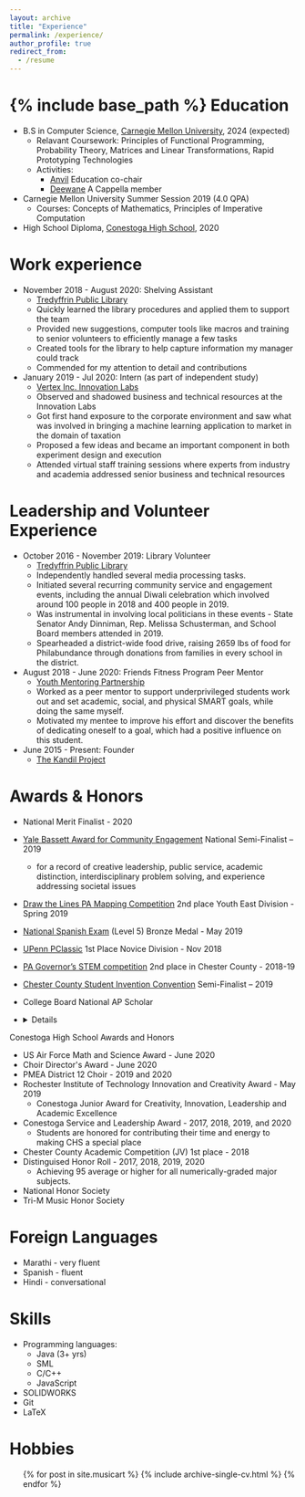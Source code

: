 ```yaml
---
layout: archive
title: "Experience"
permalink: /experience/
author_profile: true
redirect_from:
  - /resume
---
```


{% include base_path %}
Education
======
* B.S in Computer Science, [Carnegie Mellon University](https://www.cs.cmu.edu/), 2024 (expected)
  * Relavant Coursework: Principles of Functional Programming, Probability Theory, Matrices and Linear Transformations, Rapid Prototyping Technologies
  * Activities: 
    * [Anvil](https://cmuanvil.wordpress.com/) Education co-chair
    * [Deewane](https://cmudeewane.com/) A Cappella member
* Carnegie Mellon University Summer Session 2019 (4.0 QPA)
  * Courses: Concepts of Mathematics, Principles of Imperative Computation
* High School Diploma, [Conestoga High School](https://www.tesd.net/stoga), 2020

Work experience
======
* November 2018 - August 2020: Shelving Assistant
  * [Tredyffrin Public Library](https://www.tredyffrinlibraries.org/tredyffrin-public-library/general-information/)
  * Quickly learned the library procedures and applied them to support the team
  * Provided new suggestions, computer tools like macros and training to senior volunteers to efficiently manage a few tasks
  * Created tools for the library to help capture information my manager could track
  * Commended for my attention to detail and contributions
* January 2019 - Jul 2020: Intern (as part of independent study)
  * [Vertex Inc. Innovation Labs](https://www.vertexinc.com/vertex-innovation-labs/overview)
  * Observed and shadowed business and technical resources at the Innovation Labs
  * Got first hand exposure to the corporate environment and saw what was involved in bringing a machine learning application to market in the domain of taxation
  * Proposed a few ideas and became an important component in both experiment design and execution
  * Attended virtual staff training sessions where experts from industry and academia addressed senior business and technical resources

Leadership and Volunteer Experience
======
* October 2016 - November 2019: Library Volunteer
  * [Tredyffrin Public Library](https://www.tredyffrinlibraries.org/tredyffrin-public-library/general-information/)
  * Independently handled several media processing tasks.
  * Initiated several recurring community service and engagement events, including the annual Diwali celebration which involved around 100 people in 2018 and 400 people in 2019.
  * Was instrumental in involving local politicians in these events - State Senator Andy Dinniman, Rep. Melissa Schusterman, and School Board members attended in 2019.
  * Spearheaded a district-wide food drive, raising 2659 lbs of food for Philabundance through donations from families in every school in the district.
* August 2018 - June 2020: Friends Fitness Program Peer Mentor
  * [Youth Mentoring Partnership](https://youthmp.org/programs/)
  * Worked as a peer mentor to support underprivileged students work out and set academic, social, and physical SMART goals, while doing the same myself.
  * Motivated my mentee to improve his effort and discover the benefits of dedicating oneself to a goal, which had a positive influence on this student.
* June 2015 - Present: Founder
  * [The Kandil Project](https://mdkar.github.io/music+art/kandil-project/)

Awards & Honors
======
* National Merit Finalist - 2020
* [Yale Bassett Award for Community Engagement](https://news.yale.edu/2019/04/23/yale-honors-high-school-juniors-who-are-making-difference-world) National Semi-Finalist – 2019
  * for a record of creative leadership, public service, academic distinction, interdisciplinary problem solving, and experience addressing societal issues
* [Draw the Lines PA Mapping Competition](https://drawthelinespa.org/about-us/team-main-line-line-drawers-2nd-youth-east) 2nd place Youth East Division - Spring 2019
* [National Spanish Exam](https://www.nationalspanishexam.org/) (Level 5) Bronze Medal - May 2019
* [UPenn PClassic](https://pclassic.org/) 1st Place Novice Division - Nov 2018
* [PA Governor’s STEM competition](https://www.cciu.org/JOBS1st) 2nd place in Chester County - 2018-19
* [Chester County Student Invention Convention](https://www.cciu.org/INVENT) Semi-Finalist – 2019
* College Board National AP Scholar

* <details>
<summary> Conestoga High School Awards and Honors </summary>

  * US Air Force Math and Science Award - June 2020
  * Choir Director's Award - June 2020
  * PMEA District 12 Choir - 2019 and 2020
  * Rochester Institute of Technology Innovation and Creativity Award - May 2019
    * Conestoga Junior Award for Creativity, Innovation, Leadership and Academic Excellence
  * Conestoga Service and Leadership Award - 2017, 2018, 2019, and 2020
    * Students are honored for contributing their time and energy to making CHS a special place
  * Chester County Academic Competition (JV) 1st place - 2018
  * Distinguised Honor Roll - 2017, 2018, 2019, 2020
    * Achieving 95 average or higher for all numerically-graded major subjects.
  * National Honor Society
  * Tri-M Music Honor Society
</details>

Foreign Languages
======
* Marathi - very fluent
* Spanish - fluent
* Hindi - conversational

Skills
======
* Programming languages:
  * Java (3+ yrs)
  * SML
  * C/C++
  * JavaScript
* SOLIDWORKS
* Git
* LaTeX

Hobbies
======
<ul>{% for post in site.musicart %}
  {% include archive-single-cv.html %}
{% endfor %}</ul>